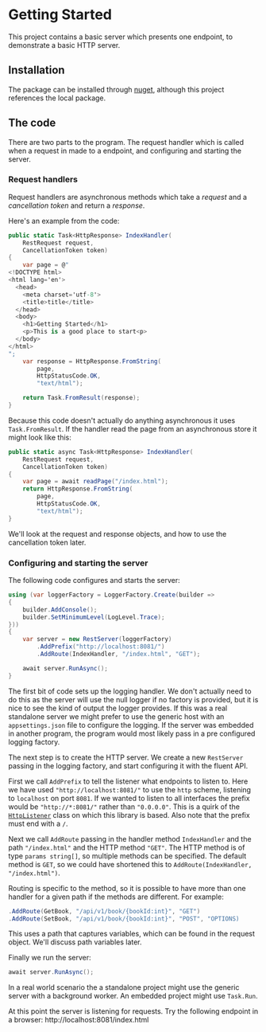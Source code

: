 # Getting Started

This project contains a basic server which presents one endpoint, to demonstrate
a basic HTTP server.

## Installation

The package can be installed through [nuget](https://www.nuget.org/packages/JetBlack.Http),
although this project references the local package.

## The code

There are two parts to the program. The request handler which is called
when a request in made to a endpoint, and configuring and starting the
server.

### Request handlers

Request handlers are asynchronous methods which take a *request* and a
*cancellation token* and return a *response*.

Here's an example from the code:

```csharp
public static Task<HttpResponse> IndexHandler(
    RestRequest request,
    CancellationToken token)
{
    var page = @"
<!DOCTYPE html>
<html lang='en'>
  <head>
    <meta charset='utf-8'>
    <title>title</title>
  </head>
  <body>
    <h1>Getting Started</h1>
    <p>This is a good place to start<p>
  </body>
</html>
";
    var response = HttpResponse.FromString(
        page,
        HttpStatusCode.OK,
        "text/html");

    return Task.FromResult(response);
}
```

Because this code doesn't actually do anything asynchronous it uses
`Task.FromResult`. If the handler read the page from an asynchronous
store it might look like this:

```csharp
public static async Task<HttpResponse> IndexHandler(
    RestRequest request,
    CancellationToken token)
{
    var page = await readPage("/index.html");
    return HttpResponse.FromString(
        page,
        HttpStatusCode.OK,
        "text/html");
}
```

We'll look at the request and response objects, and how to use the cancellation token later.

### Configuring and starting the server

The following code configures and starts the server:

```csharp
using (var loggerFactory = LoggerFactory.Create(builder =>
{
    builder.AddConsole();
    builder.SetMinimumLevel(LogLevel.Trace);
}))
{
    var server = new RestServer(loggerFactory)
        .AddPrefix("http://localhost:8081/")
        .AddRoute(IndexHandler, "/index.html", "GET");

    await server.RunAsync();
}
```

The first bit of code sets up the logging handler. We don't actually
need to do this as the server will use the null logger if no factory is
provided, but it is nice to see the kind of output the logger provides.
If this was a real standalone server we might prefer to use the generic
host with an `appsettings.json` file to configure the logging. If the
server was embedded in another program, the program would most likely pass in a pre configured logging factory.

The next step is to create the HTTP server. We create a new `RestServer`
passing in the logging factory, and start configuring it with the fluent
API.

First we call `AddPrefix` to tell the listener what endpoints to listen
to. Here we have used `"http://localhost:8081/"` to use the `http` scheme,
listening to `localhost` on port `8081`. If we wanted to listen to all
interfaces the prefix would be `"http://*:8081/"` rather than `"0.0.0.0"`.
This is a quirk of the
[`HttpListener`](https://learn.microsoft.com/en-us/dotnet/api/system.net.httplistener)
class on which this library is based. Also note that the prefix must end with a `/`.

Next we call `AddRoute` passing in the handler method `IndexHandler` and
the path `"/index.html"` and the HTTP method `"GET"`. The HTTP method is
of type `params string[]`, so multiple methods can be specified. The default method is `GET`, so we could have shortened this to `AddRoute(IndexHandler, "/index.html")`. 

Routing is specific to the method, so it is possible to have more than one
handler for a given path if the methods are different. For example:

```csharp
.AddRoute(GetBook, "/api/v1/book/{bookId:int}", "GET")
.AddRoute(SetBook, "/api/v1/book/{bookId:int}", "POST", "OPTIONS)
```

This uses a path that captures variables, which can be found in the
request object. We'll discuss path variables later.

Finally we run the server:

```csharp
await server.RunAsync();
```

In a real world scenario the a standalone project might use the generic server
with a background worker. An embedded project might use `Task.Run`.

At this point the server is listening for requests. Try the following
endpoint in a browser: http://localhost:8081/index.html
